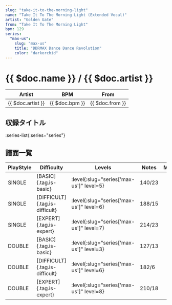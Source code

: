 ```yaml
---
slug: "take-it-to-the-morning-light"
name: "Take It To The Morning Light (Extended Vocal)"
artist: "Golden Gate"
from: "Take It To The Morning Light"
bpm: 129
series:
  "max-us":
    slug: "max-us"
    title: "DDRMAX Dance Dance Revolution"
    color: "darkorchid"
---
```


# {{ $doc.name }} / {{ $doc.artist }}

|Artist|BPM|From|
|------|---|----|
|{{ $doc.artist }}|{{ $doc.bpm }}|{{ $doc.from }}|

## 収録タイトル

:series-list{:series="series"}

## 譜面一覧

|PlayStyle|Difficulty|Levels|Notes|Movie|
|---------|----------|------|-----|-----|
|SINGLE|[BASIC]{.tag.is-basic}|:level{:slug="series['max-us']" level=5}|140/23||
|SINGLE|[DIFFICULT]{.tag.is-difficult}|:level{:slug="series['max-us']" level=6}|188/15||
|SINGLE|[EXPERT]{.tag.is-expert}|:level{:slug="series['max-us']" level=7}|214/23||
|DOUBLE|[BASIC]{.tag.is-basic}|:level{:slug="series['max-us']" level=3}|127/13||
|DOUBLE|[DIFFICULT]{.tag.is-difficult}|:level{:slug="series['max-us']" level=6}|182/6||
|DOUBLE|[EXPERT]{.tag.is-expert}|:level{:slug="series['max-us']" level=8}|210/18||
